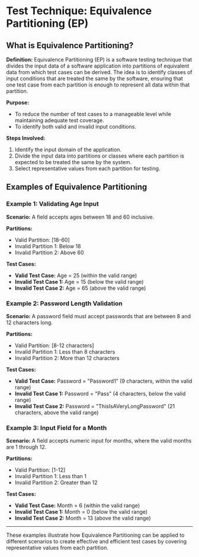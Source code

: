 # Test Technique: Equivalence Partitioning (EP)

## What is Equivalence Partitioning?

**Definition:**
Equivalence Partitioning (EP) is a software testing technique that divides the input data of a software application into partitions of equivalent data from which test cases can be derived. The idea is to identify classes of input conditions that are treated the same by the software, ensuring that one test case from each partition is enough to represent all data within that partition.

**Purpose:**
- To reduce the number of test cases to a manageable level while maintaining adequate test coverage.
- To identify both valid and invalid input conditions.

**Steps Involved:**
1. Identify the input domain of the application.
2. Divide the input data into partitions or classes where each partition is expected to be treated the same by the system.
3. Select representative values from each partition for testing.

## Examples of Equivalence Partitioning

### Example 1: Validating Age Input

**Scenario:**
A field accepts ages between 18 and 60 inclusive.

**Partitions:**
- Valid Partition: [18-60]
- Invalid Partition 1: Below 18
- Invalid Partition 2: Above 60

**Test Cases:**
- **Valid Test Case:** Age = 25 (within the valid range)
- **Invalid Test Case 1:** Age = 15 (below the valid range)
- **Invalid Test Case 2:** Age = 65 (above the valid range)

### Example 2: Password Length Validation

**Scenario:**
A password field must accept passwords that are between 8 and 12 characters long.

**Partitions:**
- Valid Partition: [8-12 characters]
- Invalid Partition 1: Less than 8 characters
- Invalid Partition 2: More than 12 characters

**Test Cases:**
- **Valid Test Case:** Password = "Password1" (9 characters, within the valid range)
- **Invalid Test Case 1:** Password = "Pass" (4 characters, below the valid range)
- **Invalid Test Case 2:** Password = "ThisIsAVeryLongPassword" (21 characters, above the valid range)

### Example 3: Input Field for a Month

**Scenario:**
A field accepts numeric input for months, where the valid months are 1 through 12.

**Partitions:**
- Valid Partition: [1-12]
- Invalid Partition 1: Less than 1
- Invalid Partition 2: Greater than 12

**Test Cases:**
- **Valid Test Case:** Month = 6 (within the valid range)
- **Invalid Test Case 1:** Month = 0 (below the valid range)
- **Invalid Test Case 2:** Month = 13 (above the valid range)

---

These examples illustrate how Equivalence Partitioning can be applied to different scenarios to create effective and efficient test cases by covering representative values from each partition.
